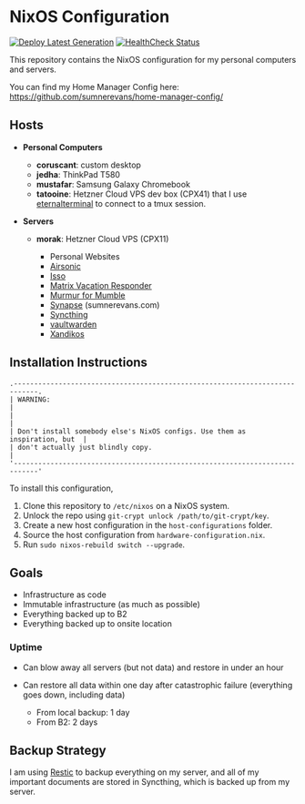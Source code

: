 # NixOS Configuration

[![Deploy Latest Generation](https://github.com/sumnerevans/nixos-configuration/actions/workflows/build.yaml/badge.svg?branch=master)](https://github.com/sumnerevans/nixos-configuration/actions/workflows/build.yaml)
[![HealthCheck Status](https://healthchecks.io/badge/b8bf9b9d-b4bb-4c92-b546-1c69a0/BpOIMYGi.svg)](https://healthchecks.io/projects/8384107b-0803-48b3-bd99-7702d1214ca5/checks/)

This repository contains the NixOS configuration for my personal computers and
servers.

You can find my Home Manager Config here:
https://github.com/sumnerevans/home-manager-config/

## Hosts

- **Personal Computers**

  - **coruscant**: custom desktop
  - **jedha**: ThinkPad T580
  - **mustafar**: Samsung Galaxy Chromebook
  - **tatooine**: Hetzner Cloud VPS dev box (CPX41) that I use
    [eternalterminal](https://eternalterminal.dev/) to connect to a tmux
    session.

- **Servers**

  - **morak**: Hetzner Cloud VPS (CPX11)

    - Personal Websites
    - [Airsonic](https://airsonic.github.io)
    - [Isso](https://posativ.org/isso/)
    - [Matrix Vacation Responder](https://gitlab.com/beeper/matrix-vacation-responder)
    - [Murmur for Mumble](https://www.mumble.info/)
    - [Synapse](https://github.com/matrix-org/synapse) (sumnerevans.com)
    - [Syncthing](https://syncthing.net)
    - [vaultwarden](https://github.com/dani-garcia/vaultwarden)
    - [Xandikos](https://www.xandikos.org/)

## Installation Instructions

```
.----------------------------------------------------------------------------.
| WARNING:                                                                   |
|                                                                            |
| Don't install somebody else's NixOS configs. Use them as inspiration, but  |
| don't actually just blindly copy.                                          |
'----------------------------------------------------------------------------'
```

To install this configuration,

1. Clone this repository to `/etc/nixos` on a NixOS system.
2. Unlock the repo using `git-crypt unlock /path/to/git-crypt/key`.
3. Create a new host configuration in the `host-configurations` folder.
4. Source the host configuration from `hardware-configuration.nix`.
5. Run `sudo nixos-rebuild switch --upgrade`.

## Goals

- Infrastructure as code
- Immutable infrastructure (as much as possible)
- Everything backed up to B2
- Everything backed up to onsite location

### Uptime

- Can blow away all servers (but not data) and restore in under an hour
- Can restore all data within one day after catastrophic failure (everything
  goes down, including data)

  - From local backup: 1 day
  - From B2: 2 days

## Backup Strategy

I am using [Restic](https://github.com/restic/restic) to backup everything on my
server, and all of my important documents are stored in Syncthing, which is
backed up from my server.
